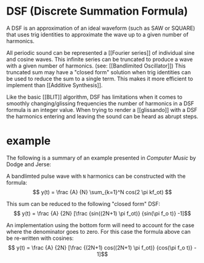 # DSF (Discrete Summation Formula)

A DSF is an approximation of an ideal waveform (such as SAW or SQUARE) that uses trig identities to approximate the wave up to a given number of harmonics.

All periodic sound can be represented a [[Fourier series]] of individual sine and cosine waves. This infinite series can be truncated to produce a wave with a given number of harmonics. (see: [[Bandlimited Oscillator]]) This truncated sum may have a "closed form" solution when trig identities can be used to reduce the sum to a single term. This makes it more efficient to implement than [[Additive Synthesis]].                               

Like the basic [[BLIT]] algorithm, DSF has limitations when it comes to smoothly changing/glissing frequencies the number of harmonics in a DSF formula is an integer value. When trying to render a [[glissando]] with a DSF the harmonics entering and leaving the sound can be heard as abrupt steps.

# example
The following is a summary of an example presented in *Computer Music* by Dodge and Jerse: 

A bandlimted pulse wave with `N` harmonics can be constructed with the formula:
$$ y(t) = \frac {A} {N} \sum_{k=1}^N cos(2 \pi kf_ot) $$

This sum can be reduced to the following "closed form" DSF:
$$ y(t) = \frac {A} {2N} [\frac {sin((2N+1) \pi f_ot)} {sin(\pi f_o t)} -1]$$

An implementation using the bottom form will need to account for the case where the denominator goes to zero. For this case the formula above can be re-written with cosines:
$$ y(t) = \frac {A} {2N} [\frac {(2N+1) cos((2N+1) \pi f_ot)} {cos(\pi f_o t)} - 1]$$